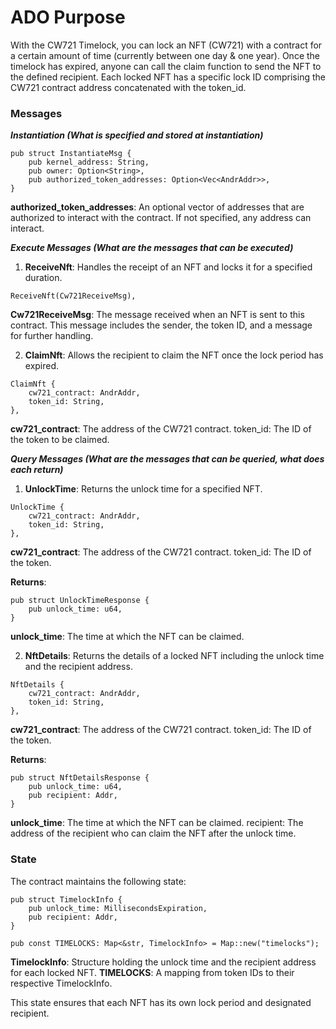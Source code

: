 # ADO Purpose
With the CW721 Timelock, you can lock an NFT (CW721) with a contract for a certain amount of time (currently between one day & one year). Once the timelock has expired, anyone can call the claim function to send the NFT to the defined recipient. Each locked NFT has a specific lock ID comprising the CW721 contract address concatenated with the token_id.

### Messages

***Instantiation (What is specified and stored at instantiation)***
```
pub struct InstantiateMsg {
    pub kernel_address: String,
    pub owner: Option<String>,
    pub authorized_token_addresses: Option<Vec<AndrAddr>>,
}
```

**authorized_token_addresses**: An optional vector of addresses that are authorized to interact with the contract. If not specified, any address can interact.



***Execute Messages (What are the messages that can be executed)***

1. **ReceiveNft**: Handles the receipt of an NFT and locks it for a specified duration.

```
ReceiveNft(Cw721ReceiveMsg),
```
**Cw721ReceiveMsg**: The message received when an NFT is sent to this contract. This message includes the sender, the token ID, and a message for further handling.

2. **ClaimNft**: Allows the recipient to claim the NFT once the lock period has expired.

```
ClaimNft {
    cw721_contract: AndrAddr,
    token_id: String,
},
```
**cw721_contract**: The address of the CW721 contract.
token_id: The ID of the token to be claimed.



***Query Messages (What are the messages that can be queried, what does each return)***

1. **UnlockTime**: Returns the unlock time for a specified NFT.
```
UnlockTime {
    cw721_contract: AndrAddr,
    token_id: String,
},
```

**cw721_contract**: The address of the CW721 contract.
token_id: The ID of the token.

**Returns**:
```
pub struct UnlockTimeResponse {
    pub unlock_time: u64,
}
```
**unlock_time**: The time at which the NFT can be claimed.

2. **NftDetails**: Returns the details of a locked NFT including the unlock time and the recipient address.
```
NftDetails {
    cw721_contract: AndrAddr,
    token_id: String,
},
```
**cw721_contract**: The address of the CW721 contract.
token_id: The ID of the token.

**Returns**:
```
pub struct NftDetailsResponse {
    pub unlock_time: u64,
    pub recipient: Addr,
}
```
**unlock_time**: The time at which the NFT can be claimed.
recipient: The address of the recipient who can claim the NFT after the unlock time.

### State
The contract maintains the following state:
```
pub struct TimelockInfo {
    pub unlock_time: MillisecondsExpiration,
    pub recipient: Addr,
}

pub const TIMELOCKS: Map<&str, TimelockInfo> = Map::new("timelocks");
```
**TimelockInfo**: Structure holding the unlock time and the recipient address for each locked NFT.
**TIMELOCKS**: A mapping from token IDs to their respective TimelockInfo.

This state ensures that each NFT has its own lock period and designated recipient.

